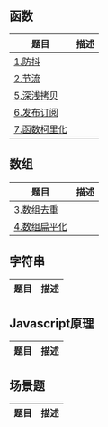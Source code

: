 ## 函数
| 题目      | 描述 |
| ----------- | ----------- |
| [1.防抖](./src/1.防抖.js)      |        |
| [2.节流](./src/2.节流.js)      |        |
| [5.深浅拷贝](./src/5.深浅拷贝.js)      |        |
| [6.发布订阅](./src/6.发布订阅.js)      |        |
| [7.函数柯里化](./src/7.函数柯里化.js)      |        |
  
## 数组
| 题目      | 描述 |
| ----------- | ----------- |
| [3.数组去重](./src/3.数组去重.js)      |        |
| [4.数组扁平化](./src/4.数组扁平化.js)      |        |

## 字符串
| 题目      | 描述 |
| ----------- | ----------- |


## Javascript原理
| 题目      | 描述 |
| ----------- | ----------- |

## 场景题
| 题目      | 描述 |
| ----------- | ----------- |